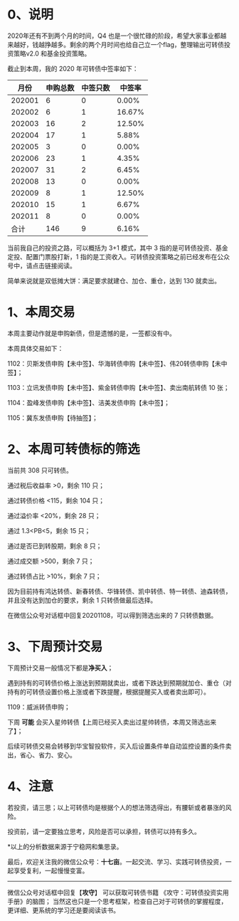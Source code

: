# 0、说明

2020年还有不到两个月的时间，Q4 也是一个很忙碌的阶段，希望大家事业都越来越好，钱越挣越多。剩余的两个月时间也给自己立一个flag，整理输出可转债投资策略v2.0 和基金投资策略。

截止到本周，我的 2020 年可转债中签率如下：

| 月份   | 申购总数 | 中签只数 | 中签率 |
| ------ | -------- | -------- | ------ |
| 202001 | 6        | 0        | 0.00%  |
| 202002 | 6        | 1        | 16.67% |
| 202003 | 16       | 2        | 12.50% |
| 202004 | 17       | 1        | 5.88%  |
| 202005 | 3        | 0        | 0.00%  |
| 202006 | 23       | 1        | 4.35%  |
| 202007 | 31       | 2        | 6.45%  |
| 202008 | 13       | 0        | 0.00%  |
| 202009 | 8        | 1        | 12.50% |
| 202010 | 15       | 1        | 6.67%  |
| 202011 | 8        | 0        | 0.00%  |
| 合计   | 146      | 9        | 6.16%  |

当前我自己的投资之路，可以概括为 3+1 模式，其中 3 指的是可转债投资、基金定投、配置门票股打新，1 指的是工资收入。可转债投资策略之前已经发布在公众号中，请点击链接阅读。

简单来说就是双低摊大饼：满足要求就建仓、加仓、重仓，达到 130 就卖出。

# 1、本周交易

本周主要动作就是申购新债，但是遗憾的是，一签都没有中。

本周具体交易如下：

1102：贝斯发债申购【未中签】、华海转债申购【未中签】、伟20转债申购【未中签】；

1103：立讯发债申购【未中签】、紫金转债申购【未中签】、卖出南航转债 10 张；

1104：盈峰发债申购【未中签】、洁美发债申购【未中签】；

1105：冀东发债申购【待抽签】；

# 2、本周可转债标的筛选

当前共 308 只可转债。

通过税后收益率 >0，剩余 110 只；

通过转债价格 <115，剩余 104 只；

通过溢价率 <20%，剩余 28 只；

通过 1.3<PB<5，剩余 15 只；

通过是否已到转股期，剩余 8 只；

通过成交额 >500，剩余 7 只；

通过转债占比 >10%，剩余 7 只；

因为目前持有鸿达转债、新春转债、华锋转债、凯中转债、特一转债、迪森转债，并且没有达到加仓的要求，剩余 1 只转债做最后选择。

在微信公众号对话框中回复20201108，可以得到筛选出来的 7 只转债数据。

# 3、下周预计交易

下周预计交易一般情况下都是**净买入**；

遇到持有的可转债价格上涨达到预期就卖出，或者下跌达到预期就加仓、重仓（对持有的可转债设置价格上涨或者下跌提醒，根据提醒买入或者卖出即可）。

1109：威派转债申购；

下周 **可能** 会买入星帅转债【上周已经买入卖出过星帅转债，本周又筛选出来了】；

后续可转债交易会转移到华宝智投软件，买入后设置条件单自动监控设置的条件卖出，省心、省力、安心。

# 4、注意

若投资，请三思；以上可转债均是根据个人的想法筛选得出，有腰斩或者暴涨的风险。

投资前，请一定要独立思考，风险是否可以承担，转债可以持有多久。

*以上的分析数据来源于宁稳网和集思录。

最后，欢迎关注我的微信公众号：**十七亩**。一起交流、学习、实践可转债投资，一起享受复利，一起慢慢变富。

---

微信公众号对话框中回复【**攻守**】 可以获取可转债书籍 《攻守：可转债投资实用手册》的脑图； 当然这也只是一个思考框架，检查自己对于可转债的掌握程度，更详细、更系统的学习还是要阅读该书。 
